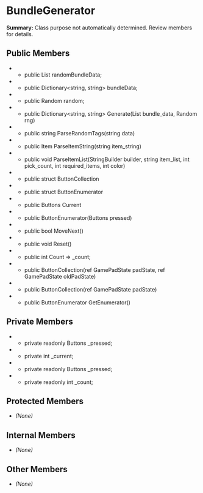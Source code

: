 # BundleGenerator

**Summary:** Class purpose not automatically determined. Review members for details.

## Public Members
- - public List<RandomBundleData> randomBundleData;
- - public Dictionary<string, string> bundleData;
- - public Random random;
- - public Dictionary<string, string> Generate(List<RandomBundleData> bundle_data, Random rng)
- - public string ParseRandomTags(string data)
- - public Item ParseItemString(string item_string)
- - public void ParseItemList(StringBuilder builder, string item_list, int pick_count, int required_items, int color)
- - public struct ButtonCollection
- - public struct ButtonEnumerator
- - public Buttons Current
- - public ButtonEnumerator(Buttons pressed)
- - public bool MoveNext()
- - public void Reset()
- - public int Count => _count;
- - public ButtonCollection(ref GamePadState padState, ref GamePadState oldPadState)
- - public ButtonCollection(ref GamePadState padState)
- - public ButtonEnumerator GetEnumerator()

## Private Members
- - private readonly Buttons _pressed;
- - private int _current;
- - private readonly Buttons _pressed;
- - private readonly int _count;

## Protected Members
- *(None)*

## Internal Members
- *(None)*

## Other Members
- *(None)*
